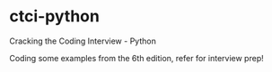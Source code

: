 # ctci-python
Cracking the Coding Interview - Python


Coding some examples from the 6th edition, refer for interview prep!
